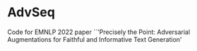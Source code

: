 # AdvSeq
Code for EMNLP 2022 paper ``'Precisely the Point: Adversarial Augmentations for Faithful and Informative Text Generation'

